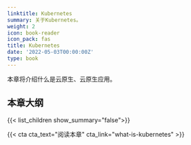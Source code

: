 ```yaml
---
linktitle: Kubernetes
summary: 关于Kubernetes。
weight: 2
icon: book-reader
icon_pack: fas
title: Kubernetes
date: '2022-05-03T00:00:00Z'
type: book
---
```


本章将介绍什么是云原生、云原生应用。

## 本章大纲

{{< list_children show_summary="false">}}

{{< cta cta_text="阅读本章" cta_link="what-is-kubernetes" >}}